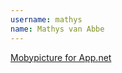 ```yaml
---
username: mathys
name: Mathys van Abbe
---
```


[Mobypicture for App.net](http://www.mobypicture.com/signin?goto=%2Fservices)
